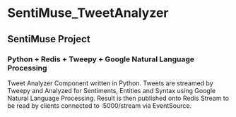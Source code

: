 # SentiMuse_TweetAnalyzer

## SentiMuse Project

### Python + Redis + Tweepy + Google Natural Language Processing

Tweet Analyzer Component written in Python.
Tweets are streamed by Tweepy and Analyzed for Sentiments, Entities and Syntax using Google Natural Language Processing.
Result is then published onto Redis Stream to be read by clients connected to :5000/stream via EventSource.
